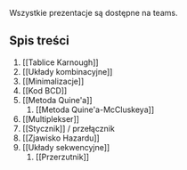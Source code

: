 Wszystkie prezentacje są dostępne na teams.

## Spis treści
1. [[Tablice Karnough]]
2. [[Układy kombinacyjne]]
3. [[Minimalizacje]]
4. [[Kod BCD]]
5. [[Metoda Quine'a]]
	1. [[Metoda Quine'a-McCluskeya]]
6. [[Multiplekser]]
7. [[Stycznik]] / przełącznik
8. [[Zjawisko Hazardu]]
9. [[Układy sekwencyjne]]
	1. [[Przerzutnik]]